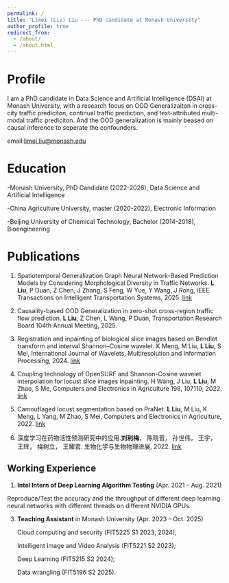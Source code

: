 ```yaml
---
permalink: /
title: "Limei (Liz) Liu --- PhD candidate at Monash University"
author_profile: true
redirect_from: 
  - /about/
  - /about.html
---
```



Profile 
======

I am a PhD candidate in Data Science and Artificial Intelligence (DSAI) at Monash University, with a research focus on OOD Generalizaiton in cross-city traffic prediciton, continual traffic prediction, and text-attributed multi-modal traffic prediciton. And the OOD generalization is mainly beased on causal inference to seperate the confounders.

email:limei.liu@monash.edu

Education
======

-Monash University, PhD Candidate (2022-2026), Data Science and Artificial Intelligence

-China Agriculture University, master (2020-2022), Electronic Information

-Beijing University of Chemical Technology, Bachelor (2014-2018), Bioengineering



Publications
======

1. Spatiotemporal Generalization Graph Neural Network-Based Prediction Models by Considering Morphological Diversity in Traffic Networks. **L Liu**, P Duan, Z Chen, J Zhang, S Feng, W Yue, Y Wang, J Rong, IEEE Transactions on Intelligent Transportation Systems, 2025. [link](https://ieeexplore.ieee.org/abstract/document/10967037)
    
2. Causality-based OOD Generalization in zero-shot cross-region traffic flow prediction. **L Liu**, Z Chen, L Wang, P Duan, Transportation Research Board 104th Annual Meeting, 2025.
   
3. Registration and inpainting of biological slice images based on Bendlet transform and interval Shannon–Cosine wavelet.  K Meng, M Liu, **L Liu**, S Mei, International Journal of Wavelets, Multiresolution and Information Processing, 2024. [link](https://www.worldscientific.com/doi/10.1142/S0219691323500625)
     
4. Coupling technology of OpenSURF and Shannon-Cosine wavelet interpolation for locust slice images inpainting. H Wang, J Liu, **L Liu**, M Zhao, S Me, Computers and Electronics in Agriculture 198, 107110, 2022. [link](https://www.sciencedirect.com/science/article/pii/S0168169922004276)
   
5. Camouflaged locust segmentation based on PraNet. **L Liu**, M Liu, K Meng, L Yang, M Zhao, S Mei, Computers and Electronics in Agriculture, 2022. [link](https://www.sciencedirect.com/science/article/pii/S0168169922003787)
    
6. 深度学习在药物活性预测研究中的应用.**刘利梅**， 陈晓晋， 孙世伟， 王宇， 王辉， 梅树立， 王耀君. 生物化学与生物物理进展, 2022. [link](https://www.pibb.ac.cn/pibbcn/article/html/20210161?st=article_issue)
    

Working Experience
------
1. **Intel Intern of Deep Learning Algorithm Testing**  (Apr. 2021 – Aug. 2021)
   
  Reproduce/Test the accuracy and the throughput of different deep learning neural networks with different threads on different NVIDIA GPUs.
  
3. **Teaching Assistant** in Monash University (Apr. 2023 – Oct. 2025)
   
   Cloud computing and security (FIT5225 S1 2023, 2024);
   
   Intelligent Image and Video Analysis (FIT5221 S2 2023);

   Deep Learning (FIT5215 S2 2024);
   
   Data wrangling (FIT5196 S2 2025).


